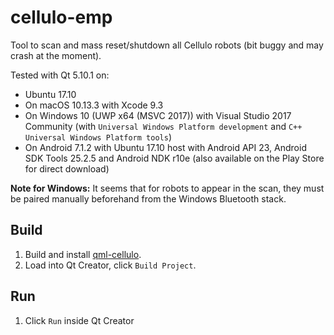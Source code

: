 cellulo-emp
===========

Tool to scan and mass reset/shutdown all Cellulo robots (bit buggy and may crash at the moment).

Tested with Qt 5.10.1 on:

- Ubuntu 17.10
- On macOS 10.13.3 with Xcode 9.3
- On Windows 10 (UWP x64 (MSVC 2017)) with Visual Studio 2017 Community (with `Universal Windows Platform development` and `C++ Universal Windows Platform tools`)
- On Android 7.1.2 with Ubuntu 17.10 host with Android API 23, Android SDK Tools 25.2.5 and Android NDK r10e (also available on the Play Store for direct download)

**Note for Windows:** It seems that for robots to appear in the scan, they must be paired manually beforehand from the Windows Bluetooth stack.

Build
-----

1. Build and install [qml-cellulo](../../).
1. Load into Qt Creator, click `Build Project`.

Run
---

1. Click `Run` inside Qt Creator
